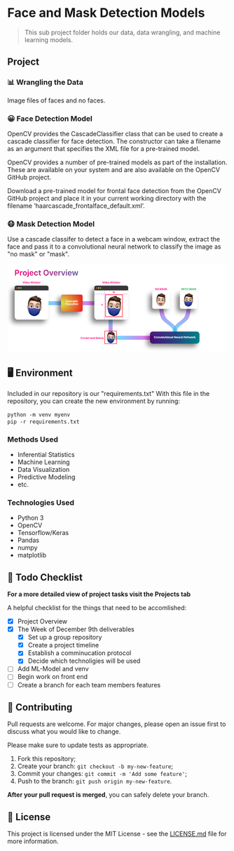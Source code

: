 # Face and Mask Detection Models

> This sub project folder holds our data, data wrangling, and machine learning models.

## Project



### 📊 Wrangling the Data

Image files of faces and no faces.

### 😀 Face Detection Model



OpenCV provides the CascadeClassifier class that can be used to create a cascade classifier for face detection. The constructor can take a filename as an argument that specifies the XML file for a pre-trained model.

OpenCV provides a number of pre-trained models as part of the installation. These are available on your system and are also available on the OpenCV GitHub project.

Download a pre-trained model for frontal face detection from the OpenCV GitHub project and place it in your current working directory with the filename ‘haarcascade_frontalface_default.xml‘.

### 😷 Mask Detection Model

Use a cascade classifer to detect a face in a webcam window, extract the face and pass it to a convolutional neural network to classify the image as "no mask" or "mask".

![Project Overvierw](resources/ML_Project_Overview.png)

## 🖥 Environment

Included in our repository is our "requirements.txt" With this file in the repository, you can create the new environment by running:

```
python -m venv myenv
pip -r requirements.txt
```

### Methods Used
* Inferential Statistics
* Machine Learning
* Data Visualization
* Predictive Modeling
* etc.

### Technologies Used
* Python 3
* OpenCV
* Tensorflow/Keras
* Pandas
* numpy
* matplotlib

## 📑 Todo Checklist
**For a more detailed view of project tasks visit the Projects tab**

A helpful checklist for the things that need to be accomlished:

- [x] Project Overview
- [x] The Week of December 9th deliverables
    - [x] Set up a group repository
    - [x] Create a project timeline
    - [x] Establish a comminucation protocol
    - [x] Decide which technoligies will be used
- [ ] Add ML-Model and venv
- [ ] Begin work on front end
- [ ] Create a branch for each team members features

## 🤝 Contributing

Pull requests are welcome. For major changes, please open an issue first to discuss what you would like to change.

Please make sure to update tests as appropriate.

1. Fork this repository;
2. Create your branch: `git checkout -b my-new-feature`;
3. Commit your changes: `git commit -m 'Add some feature'`;
4. Push to the branch: `git push origin my-new-feature`.

**After your pull request is merged**, you can safely delete your branch.

## 📝 License

This project is licensed under the MIT License - see the [LICENSE.md](LICENSE.md) file for more information.
